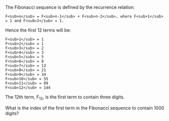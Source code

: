 The Fibonacci sequence is defined by the recurrence relation:

    F<sub>n</sub> = F<sub>n-1</sub> + F<sub>n-2</sub>, where F<sub>1</sub> = 1 and F<sub>2</sub> = 1.

Hence the first 12 terms will be:

    F<sub>1</sub> = 1
    F<sub>2</sub> = 1
    F<sub>3</sub> = 2
    F<sub>4</sub> = 3
    F<sub>5</sub> = 5
    F<sub>6</sub> = 8
    F<sub>7</sub> = 13
    F<sub>8</sub> = 21
    F<sub>9</sub> = 34
    F<sub>10</sub> = 55
    F<sub>11</sub> = 89
    F<sub>12</sub> = 144

The 12th term, F<sub>12</sub>, is the first term to contain three digits.

What is the index of the first term in the Fibonacci sequence to contain 1000 digits?
